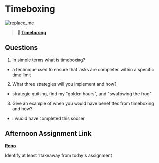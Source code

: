 # Timeboxing

![replace_me](https://codeworks.blob.core.windows.net/public/assets/img/illustrations/placeholder.svg)
> **📖 [Timeboxing](https://codeworksacademy.com/fs-student-guide/resources/wk5/03-Timeboxing)**

## Questions

1. In simple terms what is timeboxing?
- a technique used to ensure that tasks are completed within a specific time limit
2. What three strategies will you implement and how?
- strategic quitting, find my "golden hours", and "swallowing the frog"
3. Give an example of when you would have benefitted from timeboxing and how? 
- i wuold have completed this sooner
## Afternoon Assignment Link

**[Repo](https://github.com/BrysonBloom/DA-PLANETS)**

Identify at least 1 takeaway from today's assignment
